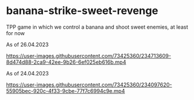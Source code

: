 # banana-strike-sweet-revenge
TPP game in which we control a banana and shoot sweet enemies, at least for now

As of 26.04.2023

https://user-images.githubusercontent.com/73425360/234713609-8d474d88-2ca9-42ee-9b26-6ef025eb616b.mp4



As of 24.04.2023

https://user-images.githubusercontent.com/73425360/234097620-55905bec-920c-4f33-9cbe-77f7c6994c9e.mp4

